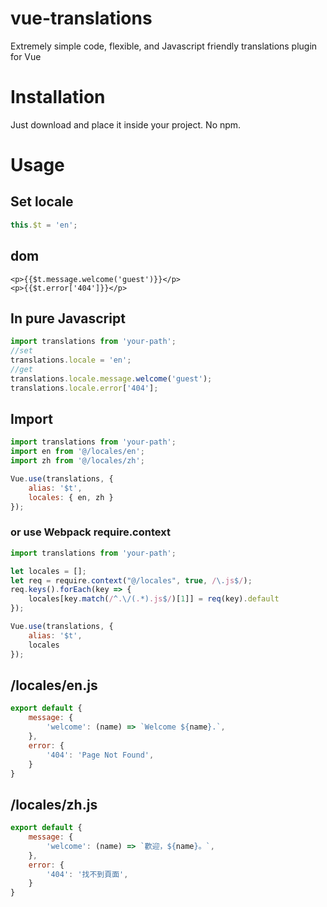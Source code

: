 # vue-translations
Extremely simple code, flexible, and Javascript friendly translations plugin for Vue
# Installation
Just download and place it inside your project. No npm.
# Usage
## Set locale
```javascript
this.$t = 'en';
```
## dom
```vue
<p>{{$t.message.welcome('guest')}}</p>
<p>{{$t.error['404']}}</p>
```
## In pure Javascript
```javascript
import translations from 'your-path';
//set
translations.locale = 'en';
//get
translations.locale.message.welcome('guest');
translations.locale.error['404'];
```
## Import
```javascript
import translations from 'your-path';
import en from '@/locales/en';
import zh from '@/locales/zh';

Vue.use(translations, {
    alias: '$t',
    locales: { en, zh }
});
```
### or use Webpack require.context
```javascript
import translations from 'your-path';

let locales = [];
let req = require.context("@/locales", true, /\.js$/);
req.keys().forEach(key => {
    locales[key.match(/^.\/(.*).js$/)[1]] = req(key).default
});

Vue.use(translations, {
    alias: '$t',
    locales
});
```
## /locales/en.js
```javascript
export default {
    message: {
        'welcome': (name) => `Welcome ${name}.`,
    },
    error: {
        '404': 'Page Not Found',
    }
}
```
## /locales/zh.js
```javascript
export default {
    message: {
        'welcome': (name) => `歡迎，${name}。`,
    },
    error: {
        '404': '找不到頁面',
    }
}
```
